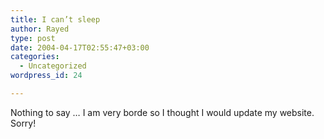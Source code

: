 ```yaml
---
title: I can’t sleep
author: Rayed
type: post
date: 2004-04-17T02:55:47+03:00
categories:
  - Uncategorized
wordpress_id: 24

---
```

<div style="clear:both;"></div>
<p>Nothing to say &#8230; I am very borde so I thought I would update my website.<br />Sorry!</p>
<div style="clear:both; padding-bottom: 0.25em;"></div>
